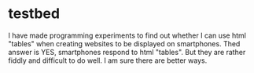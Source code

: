 # testbed
I have made programming experiments to find out whether I can use html "tables" when creating websites to be displayed on smartphones.
Thed answer is YES, smartphones respond to html "tables".
But they are rather fiddly and difficult to do well.  I am sure there are better ways.
